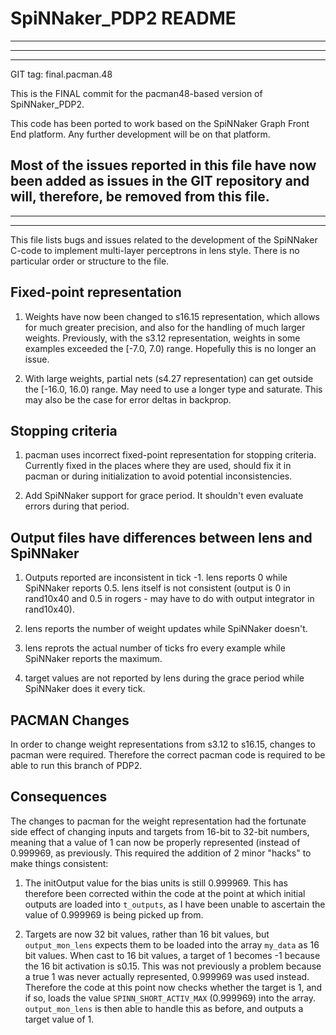 SpiNNaker_PDP2 README
=====================

-----------------------------------------------
***********************************************
-----------------------------------------------
GIT tag: final.pacman.48

This is the FINAL commit for the pacman48-based
version of SpiNNaker_PDP2.

This code has been ported to work based on the
SpiNNaker Graph Front End platform. Any further
development will be on that platform.

Most of the issues reported in this file have
now been added as issues in the GIT repository
and will, therefore, be removed from this file.
-----------------------------------------------
***********************************************
-----------------------------------------------

This file lists bugs and issues related to the development of the
SpiNNaker C-code to implement multi-layer perceptrons in lens
style. There is no particular order or structure to the file.

Fixed-point representation
--------------------------
1. Weights have now been changed to s16.15 representation, which allows
for much greater precision, and also for the handling of much larger
weights.  Previously, with the s3.12 representation, weights in some
examples exceeded the [-7.0, 7.0) range.  Hopefully this is no longer
an issue.

2. With large weights, partial nets (s4.27 representation) can get
outside the [-16.0, 16.0) range. May need to use a longer type and
saturate. This may also be the case for error deltas in backprop.


Stopping criteria
-----------------
1. pacman uses incorrect fixed-point representation for stopping
criteria. Currently fixed in the places where they are used, should
fix it in pacman or during initialization to avoid potential
inconsistencies.

2. Add SpiNNaker support for grace period. It shouldn't even evaluate
errors during that period.


Output files have differences between lens and SpiNNaker
--------------------------------------------------------
1. Outputs reported are inconsistent in tick -1. lens reports 0 while
SpiNNaker reports 0.5. lens itself is not consistent (output is 0 in
rand10x40 and 0.5 in rogers - may have to do with output integrator in
rand10x40).

2. lens reports the number of weight updates while SpiNNaker doesn't.

3. lens reprots the actual number of ticks fro every example while
SpiNNaker reports the maximum.

4. target values are not reported by lens during the grace period
while SpiNNaker does it every tick.

PACMAN Changes
--------------
In order to change weight representations from s3.12 to s16.15,
changes to pacman were required.  Therefore the correct pacman code is
required to be able to run this branch of PDP2.

Consequences
------------
The changes to pacman for the weight representation had the fortunate
side effect of changing inputs and targets from 16-bit to 32-bit
numbers, meaning that a value of 1 can now be properly represented
(instead of 0.999969, as previously.  This required the addition of 2
minor "hacks" to make things consistent:

1. The initOutput value for the bias units is still 0.999969.  This
has therefore been corrected within the code at the point at which
initial outputs are loaded into `t_outputs`, as I have been unable to
ascertain the value of 0.999969 is being picked up from.

2. Targets are now 32 bit values, rather than 16 bit values, but
`output_mon_lens` expects them to be loaded into the array `my_data`
as 16 bit values.  When cast to 16 bit values, a target of 1 becomes
-1 because the 16 bit activation is s0.15.  This was not previously a
problem because a true 1 was never actually represented, 0.999969 was
used instead.  Therefore the code at this point now checks whether the
target is 1, and if so, loads the value `SPINN_SHORT_ACTIV_MAX`
(0.999969) into the array.  `output_mon_lens` is then able to handle
this as before, and outputs a target value of 1.
